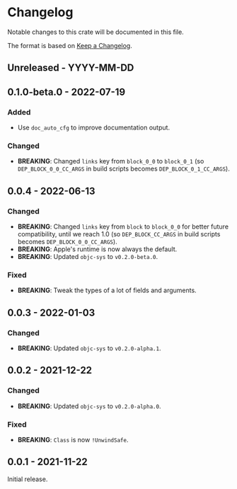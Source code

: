 # Changelog

Notable changes to this crate will be documented in this file.

The format is based on [Keep a Changelog](https://keepachangelog.com/en/1.0.0/).

## Unreleased - YYYY-MM-DD


## 0.1.0-beta.0 - 2022-07-19

### Added
* Use `doc_auto_cfg` to improve documentation output.

### Changed
* **BREAKING**: Changed `links` key from `block_0_0` to `block_0_1` (so
  `DEP_BLOCK_0_0_CC_ARGS` in build scripts becomes `DEP_BLOCK_0_1_CC_ARGS`).


## 0.0.4 - 2022-06-13

### Changed
* **BREAKING**: Changed `links` key from `block` to `block_0_0` for better
  future compatibility, until we reach 1.0 (so `DEP_BLOCK_CC_ARGS` in build
  scripts becomes `DEP_BLOCK_0_0_CC_ARGS`).
* **BREAKING**: Apple's runtime is now always the default.
* **BREAKING**: Updated `objc-sys` to `v0.2.0-beta.0`.

### Fixed
* **BREAKING**: Tweak the types of a lot of fields and arguments.


## 0.0.3 - 2022-01-03

### Changed
* **BREAKING**: Updated `objc-sys` to `v0.2.0-alpha.1`.


## 0.0.2 - 2021-12-22

### Changed
* **BREAKING**: Updated `objc-sys` to `v0.2.0-alpha.0`.

### Fixed
* **BREAKING**: `Class` is now `!UnwindSafe`.


## 0.0.1 - 2021-11-22

Initial release.
